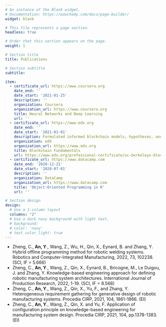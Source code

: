 ```yaml
---
# An instance of the Blank widget.
# Documentation: https://wowchemy.com/docs/page-builder/
widget: blank

# This file represents a page section.
headless: true

# Order that this section appears on the page.
weight: 1

# Section title
title: Publications

# Section subtitle
subtitle:

item:
  - certificate_url: https://www.coursera.org
    date_end: ''
    date_start: '2021-01-25'
    description: ''
    organization: Coursera
    organization_url: https://www.coursera.org
    title: Neural Networks and Deep Learning
    url: ''
  - certificate_url: https://www.edx.org
    date_end: ''
    date_start: '2021-01-01'
    description: Formulated informed blockchain models, hypotheses, and use cases.
    organization: edX
    organization_url: https://www.edx.org
    title: Blockchain Fundamentals
    url: https://www.edx.org/professional-certificate/uc-berkeleyx-blockchain-fundamentals
  - certificate_url: https://www.datacamp.com
    date_end: '2020-12-21'
    date_start: '2020-07-01'
    description: ''
    organization: DataCamp
    organization_url: https://www.datacamp.com
    title: 'Object-Oriented Programming in R'
    url: ''

# Section design
design:
  # Use a 1-column layout
  columns: "2"
  # Use a dark navy background with light text.
  # background:
  # color: 'navy'
  # text_color_light: true
---
```

- Zheng, C., **An, Y**., Wang, Z., Wu, H., Qin, X., Eynard, B. and Zhang, Y. Hybrid offline programming method for robotic welding systems. Robotics and Computer-Integrated Manufacturing, 2022, 73, 102238. (SCI, IF = 5.666)
- Zheng, C., **An, Y**., Wang, Z., Qin, X., Eynard, B., Bricogne, M., Le Duigou, J. and Zhang, Y. Knowledge-based engineering approach for defining robotic manufacturing system architectures. International Journal of Production Research, 2022, 1-19. (SCI, IF = 8.568)
- Zheng, C., **An, Y**., Wang, Z., Qin, X., Yu, F., and Zhang, Y. Heterogeneous requirement gathering for generative design of robotic manufacturing systems. Procedia CIRP, 2021, 104, 1861-1866. (EI)
- Zheng, C., **An, Y**., Wang, Z., Qin, X. and Yu, F. Application of configuration principle on knowledge-based engineering for manufacturing system design. Procedia CIRP, 2021, 104, pp.1378-1383. (EI)


